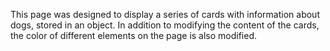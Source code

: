 This page was designed to display a series of cards with information about dogs, stored in an object. In addition to modifying the content of the cards, the color of different elements on the page is also modified.